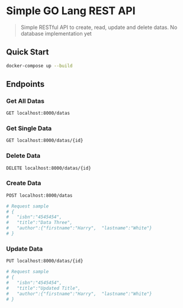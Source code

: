 # Simple GO Lang REST API

> Simple RESTful API to create, read, update and delete datas. No database implementation yet

## Quick Start


``` bash
docker-compose up --build
```

## Endpoints

### Get All Datas
``` bash
GET localhost:8000/datas
```
### Get Single Data
``` bash
GET localhost:8000/datas/{id}
```

### Delete Data
``` bash
DELETE localhost:8000/datas/{id}
```

### Create Data
``` bash
POST localhost:8000/datas

# Request sample
# {
#   "isbn":"4545454",
#   "title":"Data Three",
#   "author":{"firstname":"Harry",  "lastname":"White"}
# }
```

### Update Data
``` bash
PUT localhost:8000/datas/{id}

# Request sample
# {
#   "isbn":"4545454",
#   "title":"Updated Title",
#   "author":{"firstname":"Harry",  "lastname":"White"}
# }

```


```
